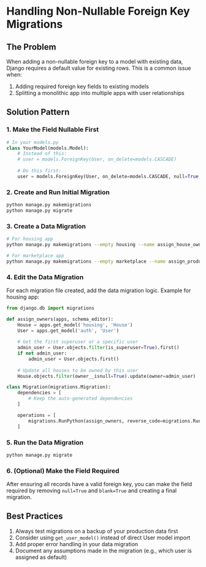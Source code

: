 # Handling Non-Nullable Foreign Key Migrations

## The Problem
When adding a non-nullable foreign key to a model with existing data, Django requires a default value for existing rows. This is a common issue when:
1. Adding required foreign key fields to existing models
2. Splitting a monolithic app into multiple apps with user relationships

## Solution Pattern

### 1. Make the Field Nullable First
```python
# In your models.py
class YourModel(models.Model):
    # Instead of this:
    # user = models.ForeignKey(User, on_delete=models.CASCADE)
    
    # Do this first:
    user = models.ForeignKey(User, on_delete=models.CASCADE, null=True, blank=True)
```

### 2. Create and Run Initial Migration
```bash
python manage.py makemigrations
python manage.py migrate
```

### 3. Create a Data Migration
```bash
# For housing app
python manage.py makemigrations --empty housing --name assign_house_owners

# For marketplace app
python manage.py makemigrations --empty marketplace --name assign_product_sellers
```

### 4. Edit the Data Migration
For each migration file created, add the data migration logic. Example for housing app:

```python
from django.db import migrations

def assign_owners(apps, schema_editor):
    House = apps.get_model('housing', 'House')
    User = apps.get_model('auth', 'User')
    
    # Get the first superuser or a specific user
    admin_user = User.objects.filter(is_superuser=True).first()
    if not admin_user:
        admin_user = User.objects.first()
    
    # Update all houses to be owned by this user
    House.objects.filter(owner__isnull=True).update(owner=admin_user)

class Migration(migrations.Migration):
    dependencies = [
        # Keep the auto-generated dependencies
    ]

    operations = [
        migrations.RunPython(assign_owners, reverse_code=migrations.RunPython.noop),
    ]
```

### 5. Run the Data Migration
```bash
python manage.py migrate
```

### 6. (Optional) Make the Field Required
After ensuring all records have a valid foreign key, you can make the field required by removing `null=True` and `blank=True` and creating a final migration.

## Best Practices
1. Always test migrations on a backup of your production data first
2. Consider using `get_user_model()` instead of direct User model import
3. Add proper error handling in your data migration
4. Document any assumptions made in the migration (e.g., which user is assigned as default)

